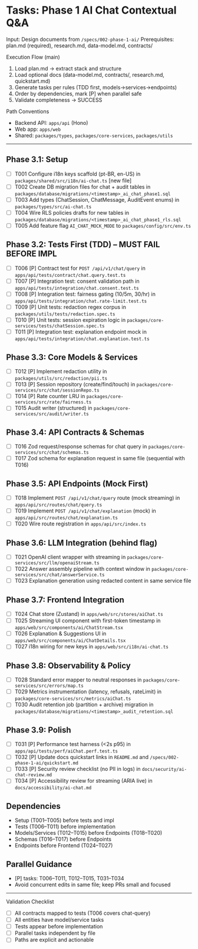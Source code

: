 # Tasks: Phase 1 AI Chat Contextual Q&A

Input: Design documents from `/specs/002-phase-1-ai/`
Prerequisites: plan.md (required), research.md, data-model.md, contracts/

Execution Flow (main)
1. Load plan.md → extract stack and structure
2. Load optional docs (data-model.md, contracts/, research.md, quickstart.md)
3. Generate tasks per rules (TDD first, models→services→endpoints)
4. Order by dependencies, mark [P] when parallel safe
5. Validate completeness → SUCCESS

Path Conventions
- Backend API: `apps/api` (Hono)
- Web app: `apps/web`
- Shared: `packages/types`, `packages/core-services`, `packages/utils`

---

## Phase 3.1: Setup
- [ ] T001 Configure i18n keys scaffold (pt-BR, en-US) in `packages/shared/src/i18n/ai-chat.ts` [new file]
- [ ] T002 Create DB migration files for chat + audit tables in `packages/database/migrations/<timestamp>_ai_chat_phase1.sql`
- [ ] T003 Add types (ChatSession, ChatMessage, AuditEvent enums) in `packages/types/src/ai-chat.ts`
- [ ] T004 Wire RLS policies drafts for new tables in `packages/database/migrations/<timestamp>_ai_chat_phase1_rls.sql`
- [ ] T005 Add feature flag `AI_CHAT_MOCK_MODE` to `packages/config/src/env.ts`

## Phase 3.2: Tests First (TDD) – MUST FAIL BEFORE IMPL
- [ ] T006 [P] Contract test for `POST /api/v1/chat/query` in `apps/api/tests/contract/chat.query.test.ts`
- [ ] T007 [P] Integration test: consent validation path in `apps/api/tests/integration/chat.consent.test.ts`
- [ ] T008 [P] Integration test: fairness gating (10/5m, 30/hr) in `apps/api/tests/integration/chat.rate-limit.test.ts`
- [ ] T009 [P] Unit tests: redaction regex corpus in `packages/utils/tests/redaction.spec.ts`
- [ ] T010 [P] Unit tests: session expiration logic in `packages/core-services/tests/chatSession.spec.ts`
- [ ] T011 [P] Integration test: explanation endpoint mock in `apps/api/tests/integration/chat.explanation.test.ts`

## Phase 3.3: Core Models & Services
- [ ] T012 [P] Implement redaction utility in `packages/utils/src/redaction/pii.ts`
- [ ] T013 [P] Session repository (create/find/touch) in `packages/core-services/src/chat/sessionRepo.ts`
- [ ] T014 [P] Rate counter LRU in `packages/core-services/src/rate/fairness.ts`
- [ ] T015 Audit writer (structured) in `packages/core-services/src/audit/writer.ts`

## Phase 3.4: API Contracts & Schemas
- [ ] T016 Zod request/response schemas for chat query in `packages/core-services/src/chat/schemas.ts`
- [ ] T017 Zod schema for explanation request in same file (sequential with T016)

## Phase 3.5: API Endpoints (Mock First)
- [ ] T018 Implement `POST /api/v1/chat/query` route (mock streaming) in `apps/api/src/routes/chat/query.ts`
- [ ] T019 Implement `POST /api/v1/chat/explanation` (mock) in `apps/api/src/routes/chat/explanation.ts`
- [ ] T020 Wire route registration in `apps/api/src/index.ts`

## Phase 3.6: LLM Integration (behind flag)
- [ ] T021 OpenAI client wrapper with streaming in `packages/core-services/src/llm/openaiStream.ts`
- [ ] T022 Answer assembly pipeline with context window in `packages/core-services/src/chat/answerService.ts`
- [ ] T023 Explanation generation using redacted content in same service file

## Phase 3.7: Frontend Integration
- [ ] T024 Chat store (Zustand) in `apps/web/src/stores/aiChat.ts`
- [ ] T025 Streaming UI component with first-token timestamp in `apps/web/src/components/ai/ChatStream.tsx`
- [ ] T026 Explanation & Suggestions UI in `apps/web/src/components/ai/ChatDetails.tsx`
- [ ] T027 i18n wiring for new keys in `apps/web/src/i18n/ai-chat.ts`

## Phase 3.8: Observability & Policy
- [ ] T028 Standard error mapper to neutral responses in `packages/core-services/src/errors/map.ts`
- [ ] T029 Metrics instrumentation (latency, refusals, rateLimit) in `packages/core-services/src/metrics/aiChat.ts`
- [ ] T030 Audit retention job (partition + archive) migration in `packages/database/migrations/<timestamp>_audit_retention.sql`

## Phase 3.9: Polish
- [ ] T031 [P] Performance test harness (<2s p95) in `apps/api/tests/perf/aiChat.perf.test.ts`
- [ ] T032 [P] Update docs quickstart links in `README.md` and `/specs/002-phase-1-ai/quickstart.md`
- [ ] T033 [P] Security review checklist (no PII in logs) in `docs/security/ai-chat-review.md`
- [ ] T034 [P] Accessibility review for streaming (ARIA live) in `docs/accessibility/ai-chat.md`

## Dependencies
- Setup (T001–T005) before tests and impl
- Tests (T006–T011) before implementation
- Models/Services (T012–T015) before Endpoints (T018–T020)
- Schemas (T016–T017) before Endpoints
- Endpoints before Frontend (T024–T027)

## Parallel Guidance
- [P] tasks: T006–T011, T012–T015, T031–T034
- Avoid concurrent edits in same file; keep PRs small and focused

---

Validation Checklist
- [ ] All contracts mapped to tests (T006 covers chat-query)
- [ ] All entities have model/service tasks
- [ ] Tests appear before implementation
- [ ] Parallel tasks independent by file
- [ ] Paths are explicit and actionable
